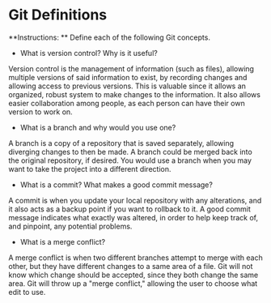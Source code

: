 # Git Definitions

**Instructions: ** Define each of the following Git concepts.

* What is version control?  Why is it useful?

Version control is the management of information (such as files), allowing multiple versions of said information to exist, by recording changes and allowing access to previous versions. This is valuable since it allows an organized, robust system to make changes to the information. It also allows easier collaboration among people, as each person can have their own version to work on.

* What is a branch and why would you use one?

A branch is a copy of a repository that is saved separately, allowing diverging changes to then be made. A branch could be merged back into the original repository, if desired. You would use a branch when you may want to take the project into a different direction. 

* What is a commit? What makes a good commit message?

A commit is when you update your local repository with any alterations, and it also acts as a backup point if you want to rollback to it. A good commit message indicates what exactly was altered, in order to help keep track of, and pinpoint, any potential problems.

* What is a merge conflict?

A merge conflict is when two different branches attempt to merge with each other, but they have different changes to a same area of a file. Git will not know which change should be accepted, since they both change the same area. Git will throw up a "merge conflict," allowing the user to choose what edit to use.